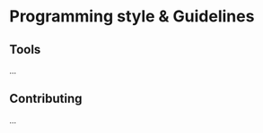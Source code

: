 Programming style & Guidelines
==============================

Tools
-----
...

Contributing
------------
...

